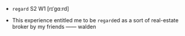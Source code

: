 - `regard` S2 W1 [rɪˈgɑ:rd]



-  This experience entitled me to be `regard`ed as a sort of real-estate broker by my friends —— walden